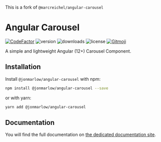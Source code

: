 
This is a fork of `@marcreichel/angular-carousel`

# Angular Carousel

[![CodeFactor](https://www.codefactor.io/repository/github/marcreichel/angular-carousel/badge)](https://www.codefactor.io/repository/github/marcreichel/angular-carousel)
![version](https://img.shields.io/npm/v/@marcreichel/angular-carousel)
![downloads](https://img.shields.io/npm/dt/@marcreichel/angular-carousel)
![license](https://img.shields.io/npm/l/@marcreichel/angular-carousel)
[![Gitmoji](https://img.shields.io/badge/gitmoji-%20😜%20😍-FFDD67.svg)](https://gitmoji.dev)

A simple and lightweight Angular (12+) Carousel Component.


## Installation

Install `@jonmarlow/angular-carousel` with npm:

```bash
npm install @jonmarlow/angular-carousel --save
```

or with yarn:

```bash
yarn add @jonmarlow/angular-carousel
```

## Documentation

You will find the full documentation on [the dedicated documentation site](https://marcreichel.dev/docs/angular-carousel).
